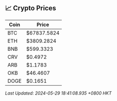## 📈 Crypto Prices

| Coin | Price |
| ---- | ----- |
| BTC | $67837.5824 |
| ETH | $3809.2824 |
| BNB | $599.3323 |
| CRV | $0.4972 |
| ARB | $1.1783 |
| OKB | $46.4607 |
| DOGE | $0.1651 |

_Last Updated: 2024-05-29 18:41:08.935 +0800 HKT_